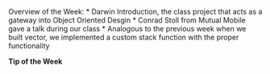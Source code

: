 Overview of the Week:
     * Darwin Introduction, the class project that acts as a gateway into Object Oriented Desgin
     * Conrad Stoll from Mutual Mobile gave a talk during our class
     * Analogous to the previous week when we built vector, we implemented a custom stack function with the proper functionality

**Tip of the Week**
